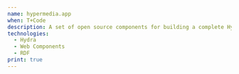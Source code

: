 ```yaml
---
name: hypermedia.app
when: T+Code
description: A set of open source components for building a complete Hypermedia solution
technologies:
  - Hydra
  - Web Components
  - RDF
print: true
---
```

